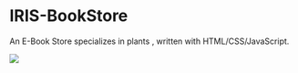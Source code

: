 # IRIS-BookStore
An E-Book Store specializes in plants , written with HTML/CSS/JavaScript.

![](https://github.com/i-RenadFahad/IRIS-BookStore/blob/main/img/logo.PNG|width=100)
